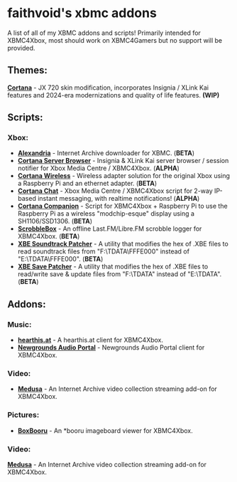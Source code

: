 # faithvoid's xbmc addons
A list of all of my XBMC addons and scripts! Primarily intended for XBMC4Xbox, most should work on XBMC4Gamers but no support will be provided.

## Themes:
[**Cortana**](https://github.com/faithvoid/skin.cortana) - JX 720 skin modification, incorporates Insignia / XLink Kai features and 2024-era modernizations and quality of life features. **(WIP)**

## Scripts:
### Xbox:
- [**Alexandria**](https://github.com/faithvoid/script.alexandria) - Internet Archive downloader for XBMC. (**BETA**)
- [**Cortana Server Browser**](https://github.com/faithvoid/script.cortanaserverbrowser) - Insignia & XLink Kai server browser / session notifier for Xbox Media Centre / XBMC4Xbox. (**ALPHA**)
- [**Cortana Wireless**](https://github.com/faithvoid/script.cortanawireless) - Wireless adapter solution for the original Xbox using a Raspberry Pi and an ethernet adapter. (**BETA**)
- [**Cortana Chat**](https://github.com/faithvoid/script.cortanachat) - Xbox Media Centre / XBMC4Xbox script for 2-way IP-based instant messaging, with realtime notifications! (**ALPHA**)
- [**Cortana Companion**](https://github.com/faithvoid/script.cortanacompanion) - Script for XBMC4Xbox + Raspberry Pi to use the Raspberry Pi as a wireless "modchip-esque" display using a SH1106/SSD1306. (**BETA**)
- [**ScrobbleBox**](https://github.com/faithvoid/script.scrobblebox) - An offline Last.FM/Libre.FM scrobble logger for XBMC4Xbox. (**BETA**)
- [**XBE Soundtrack Patcher**](https://github.com/faithvoid/script.xbesoundtrackpatcher) - A utility that modifies the hex of .XBE files to read soundtrack files from "F:\TDATA\FFFE000" instead of "E:\TDATA\FFFE000". (**BETA**)
- [**XBE Save Patcher**](https://github.com/faithvoid/script.xbesavepatcher) - A utility that modifies the hex of .XBE files to read/write save & update files from "F:\TDATA\" instead of "E:\TDATA\". (**BETA**)

## Addons:
### Music:
- [**hearthis.at**](https://github.com/faithvoid/plugin.music.hearthisat) - A hearthis.at client for XBMC4Xbox.
- [**Newgrounds Audio Portal**](https://github.com/faithvoid/plugin.music.newgrounds) - Newgrounds Audio Portal client for XBMC4Xbox.
### Video:
- [**Medusa**](https://github.com/faithvoid/plugin.video.medusa) - An Internet Archive video collection streaming add-on for XBMC4Xbox.
### Pictures:
- [**BoxBooru**](https://github.com/faithvoid/plugin.pictures.boxbooru) - An *booru imageboard viewer for XBMC4Xbox.
### Video:
[**Medusa**](https://github.com/faithvoid/plugin.video.medusa) - An Internet Archive video collection streaming add-on for XBMC4Xbox.


